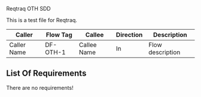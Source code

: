 Reqtraq OTH SDD

This is a test file for Reqtraq.

| Caller | Flow Tag          | Callee | Direction | Description      |
| --- |-------------------| --- |-----------|------------------|
| Caller Name | DF-OTH-1         | Callee Name | In        | Flow description |

## List Of Requirements

There are no requirements!
